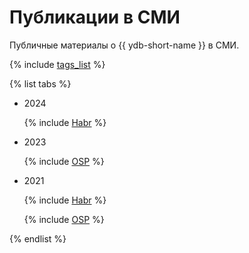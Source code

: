 # Публикации в СМИ

Публичные материалы о {{ ydb-short-name }} в СМИ.

{% include [tags_list](./tags_list.md) %}

{% list tabs %}

  - 2024

    {% include [Habr](./_includes/publications/2024/Habr.md) %}
  
  - 2023
    
    {% include [OSP](./_includes/publications/2023/osp.md) %}

  - 2021

    {% include [Habr](./_includes/publications/2021/Habr.md) %}

    {% include [OSP](./_includes/publications/2021/osp.md) %}

{% endlist %}

